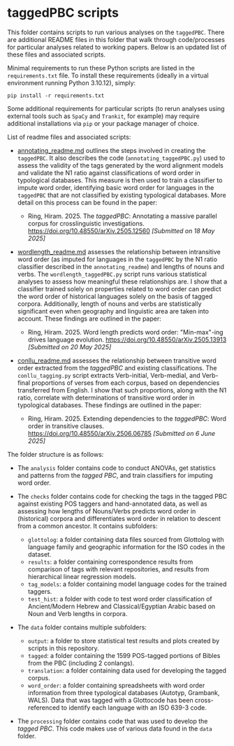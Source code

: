 # taggedPBC scripts

This folder contains scripts to run various analyses on the `taggedPBC`. There are additional README files in this folder that walk through code/processes for particular analyses related to working papers. Below is an updated list of these files and associated scripts.

Minimal requirements to run these Python scripts are listed in the `requirements.txt` file. To install these requirements (ideally in a virtual environment running Python 3.10.12), simply:

```
pip install -r requirements.txt
```

Some additional requirements for particular scripts (to rerun analyses using external tools such as `SpaCy` and `Trankit`, for example) may require additional installations via `pip` or your package manager of choice.

List of readme files and associated scripts:

- [annotating_readme.md](annotating_readme.md) outlines the steps involved in creating the `taggedPBC`. It also describes the code (`annotating_taggedPBC.py`) used to assess the validity of the tags generated by the word alignment models and validate the N1 ratio against classifications of word order in typological databases. This measure is then used to train a classifier to impute word order, identifying basic word order for languages in the `taggedPBC` that are not classified by existing typological databases. More detail on this process can be found in the paper:
    - Ring, Hiram. 2025. The *taggedPBC*: Annotating a massive parallel corpus for crosslinguistic investigations. https://doi.org/10.48550/arXiv.2505.12560 *[Submitted on 18 May 2025]*


- [wordlength_readme.md](wordlength_readme.md) assesses the relationship between intransitive word order (as imputed for languages in the `taggedPBC` by the N1 ratio classifier described in the `annotating_readme`) and lengths of nouns and verbs. The `wordlength_taggedPBC.py` script runs various statistical analyses to assess how meaningful these relationships are. I show that a classifier trained solely on properties related to word order can predict the word order of historical languages solely on the basis of tagged corpora. Additionally, length of nouns and verbs are statistically significant even when geography and linguistic area are taken into account. These findings are outlined in the paper:
    - Ring, Hiram. 2025. Word length predicts word order: "Min-max"-ing drives language evolution. https://doi.org/10.48550/arXiv.2505.13913 *[Submitted on 20 May 2025]*

- [conllu_readme.md](conllu_readme.md) assesses the relationship between transitive word order extracted from the *taggedPBC* and existing classifications. The `conllu_tagging.py` script extracts Verb-initial, Verb-medial, and Verb-final proportions of verses from each corpus, based on dependencies transferred from English. I show that such proportions, along with the N1 ratio, correlate with determinations of transitive word order in typological databases. These findings are outlined in the paper:
    - Ring, Hiram. 2025. Extending dependencies to the *taggedPBC*: Word order in transitive clauses. https://doi.org/10.48550/arXiv.2506.06785 *[Submitted on 6 June 2025]*


The folder structure is as follows:

- The `analysis` folder contains code to conduct ANOVAs, get statistics and patterns from the *tagged PBC*, and train classifiers for imputing word order.

- The `checks` folder contains code for checking the tags in the tagged PBC against existing POS taggers and hand-annotated data, as well as assessing how lengths of Nouns/Verbs predicts word order in (historical) corpora and differentiates word order in relation to descent from a common ancestor. It contains subfolders:  
  - `glottolog`: a folder containing data files sourced from Glottolog with language family and geographic information for the ISO codes in the dataset.
  - `results`: a folder containing correspondence results from comparison of tags with relevant repositories, and results from hierarchical linear regression models.
  - `tag_models`: a folder containing model language codes for the trained taggers.
  - `test_hist`: a folder with code to test word order classification of Ancient/Modern Hebrew and Classical/Egyptian Arabic based on Noun and Verb lengths in corpora.


- The `data` folder contains multiple subfolders:  
  - `output`: a folder to store statistical test results and plots created by scripts in this repository.
  - `tagged`: a folder containing the 1599 POS-tagged portions of Bibles from the PBC (including 2 conlangs).
  - `translation`: a folder containing data used for developing the tagged corpus.
  - `word_order`: a folder containing spreadsheets with word order information from three typological databases (Autotyp, Grambank, WALS). Data that was tagged with a Glottocode has been cross-referenced to identify each language with an ISO 639-3 code.


- The `processing` folder contains code that was used to develop the *tagged PBC*. This code makes use of various data found in the `data` folder.
